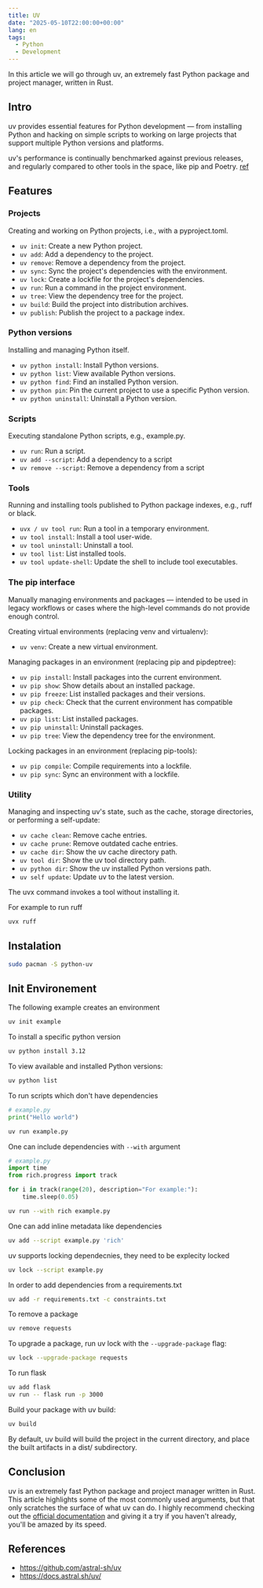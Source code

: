 ```yaml
---
title: UV
date: "2025-05-10T22:00:00+00:00"
lang: en
tags:
  - Python
  - Development
---
```


In this article we will go through uv, an extremely fast Python package and project manager, written in Rust.

## Intro

uv provides essential features for Python development — from installing Python and hacking on simple scripts to working on large projects that support multiple Python versions and platforms.

uv's performance is continually benchmarked against previous releases, and regularly compared to other tools in the space, like pip and Poetry. [ref](https://github.com/astral-sh/uv/blob/main/BENCHMARKS.md)

## Features

### Projects 

Creating and working on Python projects, i.e., with a pyproject.toml.

* `uv init`: Create a new Python project.
* `uv add`: Add a dependency to the project.
* `uv remove`: Remove a dependency from the project.
* `uv sync`: Sync the project's dependencies with the environment.
* `uv lock`: Create a lockfile for the project's dependencies.
* `uv run`: Run a command in the project environment.
* `uv tree`: View the dependency tree for the project.
* `uv build`: Build the project into distribution archives.
* `uv publish`: Publish the project to a package index.

### Python versions

Installing and managing Python itself.

* `uv python install`: Install Python versions.
* `uv python list`: View available Python versions.
* `uv python find`: Find an installed Python version.
* `uv python pin`: Pin the current project to use a specific Python version.
* `uv python uninstall`: Uninstall a Python version.

### Scripts

Executing standalone Python scripts, e.g., example.py.

* `uv run`: Run a script.
* `uv add --script`: Add a dependency to a script
* `uv remove --script`: Remove a dependency from a script

### Tools

Running and installing tools published to Python package indexes, e.g., ruff or black.

* `uvx / uv tool run`: Run a tool in a temporary environment.
* `uv tool install`: Install a tool user-wide.
* `uv tool uninstall`: Uninstall a tool.
* `uv tool list`: List installed tools.
* `uv tool update-shell`: Update the shell to include tool executables.

### The pip interface

Manually managing environments and packages — intended to be used in legacy workflows or cases where the high-level commands do not provide enough control.

Creating virtual environments (replacing venv and virtualenv):

* `uv venv`: Create a new virtual environment.

Managing packages in an environment (replacing pip and pipdeptree):

* `uv pip install`: Install packages into the current environment.
* `uv pip show`: Show details about an installed package.
* `uv pip freeze`: List installed packages and their versions.
* `uv pip check`: Check that the current environment has compatible packages.
* `uv pip list`: List installed packages.
* `uv pip uninstall`: Uninstall packages.
* `uv pip tree`: View the dependency tree for the environment.

Locking packages in an environment (replacing pip-tools):

* `uv pip compile`: Compile requirements into a lockfile.
* `uv pip sync`: Sync an environment with a lockfile.

### Utility

Managing and inspecting uv's state, such as the cache, storage directories, or performing a self-update:

* `uv cache clean`: Remove cache entries.
* `uv cache prune`: Remove outdated cache entries.
* `uv cache dir`: Show the uv cache directory path.
* `uv tool dir`: Show the uv tool directory path.
* `uv python dir`: Show the uv installed Python versions path.
* `uv self update`: Update uv to the latest version.

The uvx command invokes a tool without installing it.

For example to run ruff

```sh
uvx ruff
```

## Instalation

```sh
sudo pacman -S python-uv
```

## Init Environement

The following example creates an environment

```sh
uv init example
```

To install a specific python version

```sh
uv python install 3.12
```

To view available and installed Python versions:

```sh
uv python list
```

To run scripts which don't have dependencies

```python
# example.py
print("Hello world")
```

```sh
uv run example.py
```

One can include dependencies with `--with` argument 

```python
# example.py
import time
from rich.progress import track

for i in track(range(20), description="For example:"):
    time.sleep(0.05)
```

```sh
uv run --with rich example.py
```

One can add inline metadata like dependencies

```sh
uv add --script example.py 'rich'
```

uv supports locking dependecnies, they need to be explecity locked

```sh
uv lock --script example.py
```

In order to add dependencies from a requirements.txt

```sh
uv add -r requirements.txt -c constraints.txt
```

To remove a package

```sh
uv remove requests
```

To upgrade a package, run uv lock with the `--upgrade-package` flag:

```sh
uv lock --upgrade-package requests
```

To run flask

```sh
uv add flask
uv run -- flask run -p 3000
```

Build your package with uv build:

```sh
uv build
```

By default, uv build will build the project in the current directory, and place the built artifacts in a dist/ subdirectory.


## Conclusion

uv is an extremely fast Python package and project manager written in Rust. This article highlights some of the most commonly used arguments, but that only scratches the surface of what uv can do. I highly recommend checking out the [official documentation](https://docs.astral.sh/uv) and giving it a try if you haven't already, you'll be amazed by its speed.


## References

* <https://github.com/astral-sh/uv>
* <https://docs.astral.sh/uv/>